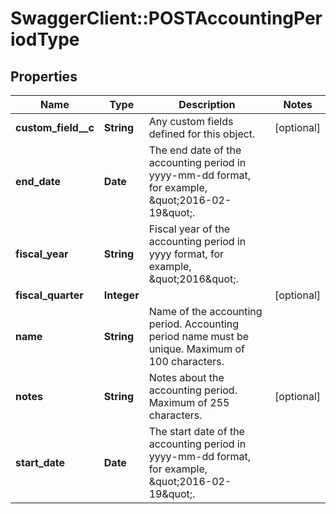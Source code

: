 # SwaggerClient::POSTAccountingPeriodType

## Properties
Name | Type | Description | Notes
------------ | ------------- | ------------- | -------------
**custom_field__c** | **String** | Any custom fields defined for this object.  | [optional] 
**end_date** | **Date** | The end date of the accounting period in yyyy-mm-dd format, for example, \&quot;2016-02-19\&quot;.  | 
**fiscal_year** | **String** | Fiscal year of the accounting period in yyyy format, for example, \&quot;2016\&quot;.  | 
**fiscal_quarter** | **Integer** |  | [optional] 
**name** | **String** | Name of the accounting period.  Accounting period name must be unique. Maximum of 100 characters.  | 
**notes** | **String** | Notes about the accounting period.  Maximum of 255 characters.  | [optional] 
**start_date** | **Date** | The start date of the accounting period in yyyy-mm-dd format, for example, \&quot;2016-02-19\&quot;.  | 


